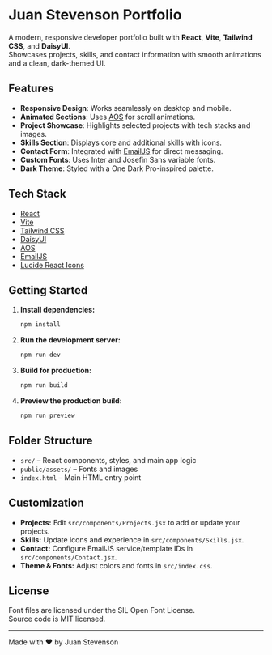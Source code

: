 # Juan Stevenson Portfolio

A modern, responsive developer portfolio built with **React**, **Vite**, **Tailwind CSS**, and **DaisyUI**.  
Showcases projects, skills, and contact information with smooth animations and a clean, dark-themed UI.

## Features

- **Responsive Design**: Works seamlessly on desktop and mobile.
- **Animated Sections**: Uses [AOS](https://michalsnik.github.io/aos/) for scroll animations.
- **Project Showcase**: Highlights selected projects with tech stacks and images.
- **Skills Section**: Displays core and additional skills with icons.
- **Contact Form**: Integrated with [EmailJS](https://www.emailjs.com/) for direct messaging.
- **Custom Fonts**: Uses Inter and Josefin Sans variable fonts.
- **Dark Theme**: Styled with a One Dark Pro-inspired palette.

## Tech Stack

- [React](https://react.dev/)
- [Vite](https://vitejs.dev/)
- [Tailwind CSS](https://tailwindcss.com/)
- [DaisyUI](https://daisyui.com/)
- [AOS](https://michalsnik.github.io/aos/)
- [EmailJS](https://www.emailjs.com/)
- [Lucide React Icons](https://lucide.dev/)

## Getting Started

1. **Install dependencies:**
   ```sh
   npm install
   ```
2. **Run the development server:**
   ```sh
   npm run dev
   ```
3. **Build for production:**
   ```sh
   npm run build
   ```
4. **Preview the production build:**
   ```sh
   npm run preview
   ```

## Folder Structure

- `src/` – React components, styles, and main app logic
- `public/assets/` – Fonts and images
- `index.html` – Main HTML entry point

## Customization

- **Projects:** Edit `src/components/Projects.jsx` to add or update your projects.
- **Skills:** Update icons and experience in `src/components/Skills.jsx`.
- **Contact:** Configure EmailJS service/template IDs in `src/components/Contact.jsx`.
- **Theme & Fonts:** Adjust colors and fonts in `src/index.css`.

## License

Font files are licensed under the SIL Open Font License.  
Source code is MIT licensed.

---

Made with ❤️ by Juan Stevenson
